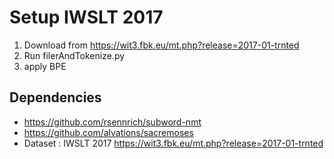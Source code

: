 # Setup IWSLT 2017

1. Download from https://wit3.fbk.eu/mt.php?release=2017-01-trnted
2. Run filerAndTokenize.py 
3. apply BPE

## Dependencies

- https://github.com/rsennrich/subword-nmt
- https://github.com/alvations/sacremoses
- Dataset : IWSLT 2017  https://wit3.fbk.eu/mt.php?release=2017-01-trnted
